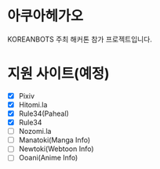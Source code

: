 # 아쿠아헤가오
KOREANBOTS 주최 해커톤 참가 프로젝트입니다.

# 지원 사이트(예정)
- [x] Pixiv
- [x] Hitomi.la
- [x] Rule34(Paheal)
- [x] Rule34
- [ ] Nozomi.la
- [ ] Manatoki(Manga Info)
- [ ] Newtoki(Webtoon Info)
- [ ] Ooani(Anime Info)
